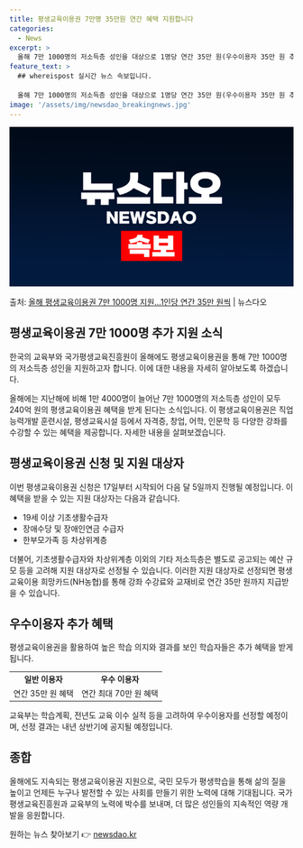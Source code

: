 ```yaml
---
title: 평생교육이용권 7만명 35만원 연간 혜택 지원합니다
categories:
  - News
excerpt: >
  올해 7만 1000명의 저소득층 성인을 대상으로 1명당 연간 35만 원(우수이용자 35만 원 추가)씩 모두 …
feature_text: >
  ## whereispost 실시간 뉴스 속보입니다.

  올해 7만 1000명의 저소득층 성인을 대상으로 1명당 연간 35만 원(우수이용자 35만 원 추가)씩 모두 …
image: '/assets/img/newsdao_breakingnews.jpg'
---
```


![뉴스다오 속보](/assets/img/newsdao_breakingnews.jpg)

<p>출처: <a href="https://newsdao.kr/2993" rel="dofollow">올해 평생교육이용권 7만 1000명 지원…1인당 연간 35만 원씩</a> | 뉴스다오</p>

<h2 data-ke-size="size26">평생교육이용권 7만 1000명 추가 지원 소식</h2>
한국의 교육부와 국가평생교육진흥원이 올해에도 평생교육이용권을 통해 7만 1000명의 저소득층 성인을 지원하고자 합니다.
이에 대한 내용을 자세히 알아보도록 하겠습니다.

<p data-ke-size="size16">올해에는 지난해에 비해 1만 4000명이 늘어난 7만 1000명의 저소득층 성인이 모두 240억 원의 평생교육이용권 혜택을 받게 된다는 소식입니다. 이 평생교육이용권은 직업능력개발 훈련시설, 평생교육시설 등에서 자격증, 창업, 어학, 인문학 등 다양한 강좌를 수강할 수 있는 혜택을 제공합니다. 자세한 내용을 살펴보겠습니다.</p>

<h2 data-ke-size="size26">평생교육이용권 신청 및 지원 대상자</h2>
이번 평생교육이용권 신청은 17일부터 시작되어 다음 달 5일까지 진행될 예정입니다. 이 혜택을 받을 수 있는 지원 대상자는 다음과 같습니다.

<ul>
  <li>19세 이상 기초생활수급자</li>
  <li>장애수당 및 장애인연금 수급자</li>
  <li>한부모가족 등 차상위계층</li>
</ul>

<p data-ke-size="size16">더불어, 기초생활수급자와 차상위계층 이외의 기타 저소득층은 별도로 공고되는 예산 규모 등을 고려해 지원 대상자로 선정될 수 있습니다. 이러한 지원 대상자로 선정되면 평생교육이용 희망카드(NH농협)를 통해 강좌 수강료와 교재비로 연간 35만 원까지 지급받을 수 있습니다.</p>

<h2 data-ke-size="size26">우수이용자 추가 혜택</h2>
평생교육이용권을 활용하여 높은 학습 의지와 결과를 보인 학습자들은 추가 혜택을 받게 됩니다.

<table>
  <tr>
    <td style="text-align: center; height: 17px;"><b>일반 이용자</b></td>
    <td style="text-align: center; height: 17px;"><b>우수 이용자</b></td>
  </tr>
  <tr>
    <td style="text-align: center; height: 17px;">연간 35만 원 혜택</td>
    <td style="text-align: center; height: 17px;">연간 최대 70만 원 혜택</td>
  </tr>
</table>

<p data-ke-size="size16">교육부는 학습계획, 전년도 교육 이수 실적 등을 고려하여 우수이용자를 선정할 예정이며, 선정 결과는 내년 상반기에 공지될 예정입니다.</p>

<h2 data-ke-size="size26">종합</h2>
올해에도 지속되는 평생교육이용권 지원으로, 국민 모두가 평생학습을 통해 삶의 질을 높이고 언제든 누구나 발전할 수 있는 사회를 만들기 위한 노력에 대해 기대됩니다. 국가평생교육진흥원과 교육부의 노력에 박수를 보내며, 더 많은 성인들의 지속적인 역량 개발을 응원합니다. 

원하는 뉴스 찾아보기 👉 <a href="https://newsdao.kr" rel="dofollow">newsdao.kr</a>


